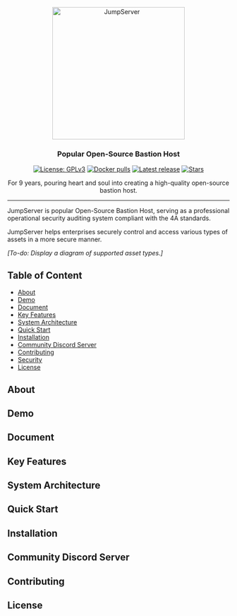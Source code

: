 <p align="center">
  <a href="https://jumpserver.org"><img src="https://download.jumpserver.org/images/jumpserver-logo.svg" alt="JumpServer" width="300" /></a>
</p>
<h3 align="center">Popular Open-Source Bastion Host</h3>

<p align="center">
  <a href="https://www.gnu.org/licenses/gpl-3.0.html"><img src="https://img.shields.io/github/license/jumpserver/jumpserver" alt="License: GPLv3"></a>
  <a href="https://hub.docker.com/u/jumpserver"><img src="https://img.shields.io/docker/pulls/jumpserver/jms_all.svg" alt="Docker pulls"></a>
  <a href="https://github.com/jumpserver/jumpserver/releases/latest"><img src="https://img.shields.io/github/v/release/jumpserver/jumpserver" alt="Latest release"></a>
  <a href="https://github.com/jumpserver/jumpserver"><img src="https://img.shields.io/github/stars/jumpserver/jumpserver?color=%231890FF&style=flat-square" alt="Stars"></a>
</p>


<p align="center">
    For 9 years, pouring heart and soul into creating a high-quality open-source bastion host.
</p>

------------------------------

JumpServer is popular Open-Source Bastion Host, serving as a professional operational security auditing system compliant with the 4A standards.

JumpServer helps enterprises securely control and access various types of assets in a more secure manner.

_[To-do: Display a diagram of supported asset types.]_

## Table of Content
- [About](#about)
- [Demo](#demo)
- [Document](#document)
- [Key Features](#key-features)
- [System Architecture](#system-architecture)
- [Quick Start](#quick-start)
- [Installation](#installation)
- [Community Discord Server](#community-discord-server)
- [Contributing](#contributing)
- [Security](#security)
- [License](#license)


## About
## Demo
## Document
## Key Features
## System Architecture
## Quick Start
## Installation
## Community Discord Server
## Contributing
## License
